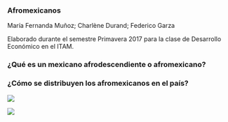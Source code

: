 ### Afromexicanos
María Fernanda Muñoz; Charlène Durand; Federico Garza

Elaborado durante el semestre Primavera 2017 para la clase de Desarrollo Económico en el ITAM.

### ¿Qué es un mexicano afrodescendiente o afromexicano?

### ¿Cómo se distribuyen los afromexicanos en el país?

![](http://FedericoGarza/afromexicanos/images/mapa_abs.png)

![](http://FedericoGarza/afromexicanos/images/mapa_porc.png)

